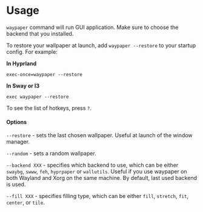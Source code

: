 # Usage

`waypaper` command will run GUI application. Make sure to choose the backend that you installed.

To restore your wallpaper at launch, add `waypaper --restore` to your startup config. For example:

**In Hyprland**

`exec-once=waypaper --restore`

**In Sway or I3**

`exec waypaper --restore`

To see the list of hotkeys, press `?`.

#### Options

`--restore` - sets the last chosen wallpaper. Useful at launch of the window manager.

`--random` - sets a random wallpaper.

`--backend XXX` - specifies which backend to use, which can be either `swaybg`, `swww`, `feh`, `hyprpaper` or `wallutils`. Useful if you use waypaper on both Wayland and Xorg on the same machine. By default, last used backend is used.

`--fill XXX` - specifies filling type, which can be either `fill`, `stretch`, `fit`, `center`, or `tile`.
